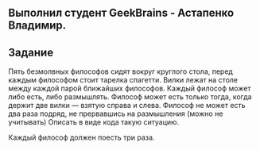 <h2>Выполнил студент GeekBrains - Астапенко Владимир.</h2>
<h2>Задание</h2>

Пять безмолвных философов сидят вокруг круглого стола, перед каждым философом стоит тарелка спагетти.
Вилки лежат на столе между каждой парой ближайших философов.
Каждый философ может либо есть, либо размышлять.
Философ может есть только тогда, когда держит две вилки — взятую справа и слева.
Философ не может есть два раза подряд, не прервавшись на размышления (можно не учитывать)
Описать в виде кода такую ситуацию. 

Каждый философ должен поесть три раза.
